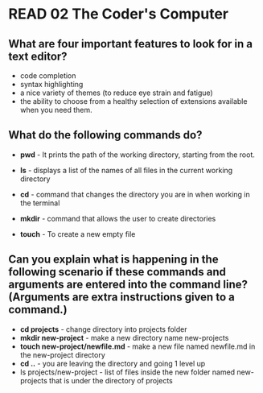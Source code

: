 # READ 02 The Coder's Computer
## What are four important features to look for in a text editor?
  - code completion 
  - syntax highlighting 
  - a nice variety of themes (to reduce eye strain and fatigue) 
  - the ability to choose from a healthy selection of extensions available when you need them.

## What do the following commands do?
* **pwd** - It prints the path of the working directory, starting from the root.
  
* **ls** - displays a list of the names of all files in the current working directory
  
* **cd** - command that changes the directory you are in when working in the terminal
  
* **mkdir** - command that allows the user to create directories
  
* **touch** - To create a new empty file 

## Can you explain what is happening in the following scenario if these commands and arguments are entered into the command line? (Arguments are extra instructions given to a command.)

* **cd projects** - change directory into projects folder
* **mkdir new-project** - make a new directory name new-projects
* **touch new-project/newfile.md**  - make a new file named newfile.md in the new-project directory
* **cd ..** - you are leaving the directory and going 1 level up
* ls projects/new-project - list of files inside the new folder named new-projects that is under the directory of projects
